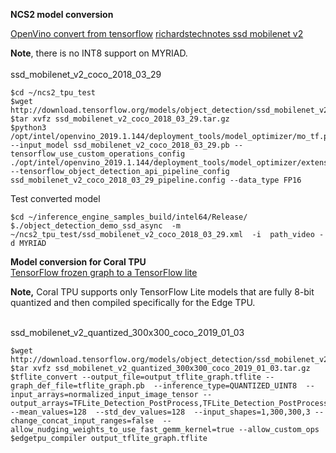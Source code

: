 
**NCS2 model conversion**

[OpenVino convert from tensorflow](https://docs.openvinotoolkit.org/latest/_docs_MO_DG_prepare_model_convert_model_Convert_Model_From_TensorFlow.html) 
[richardstechnotes ssd mobilenet v2 ](https://richardstechnotes.com/2018/12/01/ssd_mobilenet_v2_coco-running-on-the-intel-neural-compute-stick-2/) 

**Note**, there is no INT8 support on MYRIAD.<br>
<br>
ssd_mobilenet_v2_coco_2018_03_29<br>
```
$cd ~/ncs2_tpu_test
$wget http://download.tensorflow.org/models/object_detection/ssd_mobilenet_v2_coco_2018_03_29.tar.gz
$tar xvfz ssd_mobilenet_v2_coco_2018_03_29.tar.gz
$python3 /opt/intel/openvino_2019.1.144/deployment_tools/model_optimizer/mo_tf.py --input_model ssd_mobilenet_v2_coco_2018_03_29.pb --tensorflow_use_custom_operations_config ./opt/intel/openvino_2019.1.144/deployment_tools/model_optimizer/extensions/ssd_v2_support.json --tensorflow_object_detection_api_pipeline_config  ssd_mobilenet_v2_coco_2018_03_29_pipeline.config --data_type FP16
```

Test converted model<br>
```
$cd ~/inference_engine_samples_build/intel64/Release/
$./object_detection_demo_ssd_async  -m ~/ncs2_tpu_test/ssd_mobilenet_v2_coco_2018_03_29.xml  -i  path_video -d MYRIAD
```


**Model conversion for Coral TPU**<br>
[TensorFlow frozen graph to a TensorFlow lite](https://medium.com/@teyou21/convert-a-tensorflow-frozen-graph-to-a-tflite-file-part-3-1ccdb3874c4a)<br>  


**Note,** Coral TPU supports only TensorFlow Lite models that are fully 8-bit quantized and then compiled specifically for the Edge TPU.<br>
<br>

ssd_mobilenet_v2_quantized_300x300_coco_2019_01_03<br>


```
$wget http://download.tensorflow.org/models/object_detection/ssd_mobilenet_v2_quantized_300x300_coco_2019_01_03.tar.gz
$tar xvfz ssd_mobilenet_v2_quantized_300x300_coco_2019_01_03.tar.gz
$tflite_convert --output_file=output_tflite_graph.tflite --graph_def_file=tflite_graph.pb  --inference_type=QUANTIZED_UINT8  --input_arrays=normalized_input_image_tensor --output_arrays=TFLite_Detection_PostProcess,TFLite_Detection_PostProcess:1,TFLite_Detection_PostProcess:2,TFLite_Detection_PostProcess:3 --mean_values=128  --std_dev_values=128  --input_shapes=1,300,300,3 --change_concat_input_ranges=false  --allow_nudging_weights_to_use_fast_gemm_kernel=true --allow_custom_ops
$edgetpu_compiler output_tflite_graph.tflite 
```
